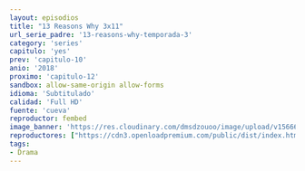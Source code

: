 ```yaml
---
layout: episodios
title: "13 Reasons Why 3x11"
url_serie_padre: '13-reasons-why-temporada-3'
category: 'series'
capitulo: 'yes'
prev: 'capitulo-10'
anio: '2018'
proximo: 'capitulo-12'
sandbox: allow-same-origin allow-forms
idioma: 'Subtitulado'
calidad: 'Full HD'
fuente: 'cueva'
reproductor: fembed
image_banner: 'https://res.cloudinary.com/dmsdzouoo/image/upload/v1566688006/13reasonswhyseason3-min_fwmlxz.jpg'
reproductores: ["https://cdn3.openloadpremium.com/public/dist/index.html?id=2c16aa4a0c82d33f54cf1becc2eba59d"]
tags:
- Drama
---
```











